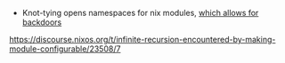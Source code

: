- Knot-tying opens namespaces for nix modules, [which allows for backdoors](https://discourse.nixos.org/t/best-resources-for-learning-about-the-nixos-module-system/1177/4)



https://discourse.nixos.org/t/infinite-recursion-encountered-by-making-module-configurable/23508/7
